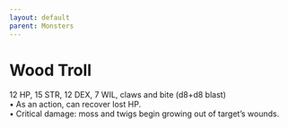 ```yaml
---
layout: default
parent: Monsters
---
```


# Wood Troll
12 HP, 15 STR, 12 DEX, 7 WIL, claws and bite (d8+d8 blast)  
• As an action, can recover lost HP.   
• Critical damage: moss and twigs begin growing out of target’s wounds.   
